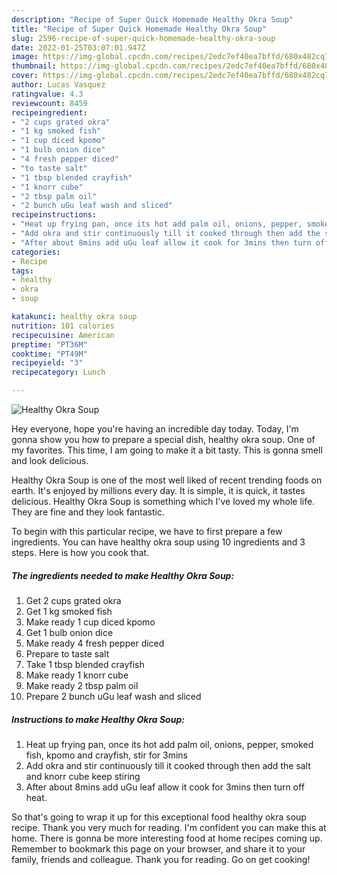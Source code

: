 ```yaml
---
description: "Recipe of Super Quick Homemade Healthy Okra Soup"
title: "Recipe of Super Quick Homemade Healthy Okra Soup"
slug: 2596-recipe-of-super-quick-homemade-healthy-okra-soup
date: 2022-01-25T03:07:01.947Z
image: https://img-global.cpcdn.com/recipes/2edc7ef40ea7bffd/680x482cq70/healthy-okra-soup-recipe-main-photo.jpg
thumbnail: https://img-global.cpcdn.com/recipes/2edc7ef40ea7bffd/680x482cq70/healthy-okra-soup-recipe-main-photo.jpg
cover: https://img-global.cpcdn.com/recipes/2edc7ef40ea7bffd/680x482cq70/healthy-okra-soup-recipe-main-photo.jpg
author: Lucas Vasquez
ratingvalue: 4.3
reviewcount: 8459
recipeingredient:
- "2 cups grated okra"
- "1 kg smoked fish"
- "1 cup diced kpomo"
- "1 bulb onion dice"
- "4 fresh pepper diced"
- "to taste salt"
- "1 tbsp blended crayfish"
- "1 knorr cube"
- "2 tbsp palm oil"
- "2 bunch uGu leaf wash and sliced"
recipeinstructions:
- "Heat up frying pan, once its hot add palm oil, onions, pepper, smoked fish, kpomo and crayfish, stir for 3mins"
- "Add okra and stir continuously till it cooked through then add the salt and knorr cube keep stiring"
- "After about 8mins add uGu leaf allow it cook for 3mins then turn off heat."
categories:
- Recipe
tags:
- healthy
- okra
- soup

katakunci: healthy okra soup 
nutrition: 101 calories
recipecuisine: American
preptime: "PT36M"
cooktime: "PT49M"
recipeyield: "3"
recipecategory: Lunch

---
```



![Healthy Okra Soup](https://img-global.cpcdn.com/recipes/2edc7ef40ea7bffd/680x482cq70/healthy-okra-soup-recipe-main-photo.jpg)

Hey everyone, hope you're having an incredible day today. Today, I'm gonna show you how to prepare a special dish, healthy okra soup. One of my favorites. This time, I am going to make it a bit tasty. This is gonna smell and look delicious.



Healthy Okra Soup is one of the most well liked of recent trending foods on earth. It's enjoyed by millions every day. It is simple, it is quick, it tastes delicious. Healthy Okra Soup is something which I've loved my whole life. They are fine and they look fantastic.


To begin with this particular recipe, we have to first prepare a few ingredients. You can have healthy okra soup using 10 ingredients and 3 steps. Here is how you cook that.

<!--inarticleads1-->

##### The ingredients needed to make Healthy Okra Soup:

1. Get 2 cups grated okra
1. Get 1 kg smoked fish
1. Make ready 1 cup diced kpomo
1. Get 1 bulb onion dice
1. Make ready 4 fresh pepper diced
1. Prepare to taste salt
1. Take 1 tbsp blended crayfish
1. Make ready 1 knorr cube
1. Make ready 2 tbsp palm oil
1. Prepare 2 bunch uGu leaf wash and sliced




<!--inarticleads2-->

##### Instructions to make Healthy Okra Soup:

1. Heat up frying pan, once its hot add palm oil, onions, pepper, smoked fish, kpomo and crayfish, stir for 3mins
1. Add okra and stir continuously till it cooked through then add the salt and knorr cube keep stiring
1. After about 8mins add uGu leaf allow it cook for 3mins then turn off heat.




So that's going to wrap it up for this exceptional food healthy okra soup recipe. Thank you very much for reading. I'm confident you can make this at home. There is gonna be more interesting food at home recipes coming up. Remember to bookmark this page on your browser, and share it to your family, friends and colleague. Thank you for reading. Go on get cooking!
